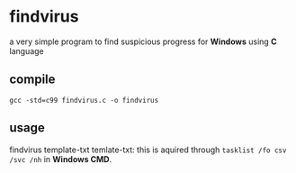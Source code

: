 # findvirus
a very simple program to find suspicious progress for **Windows** using **C** language
##  compile
   `gcc -std=c99 findvirus.c -o findvirus`
##  usage
   findvirus template-txt
   temlate-txt: this is aquired through `tasklist /fo csv /svc /nh` in **Windows CMD**.

